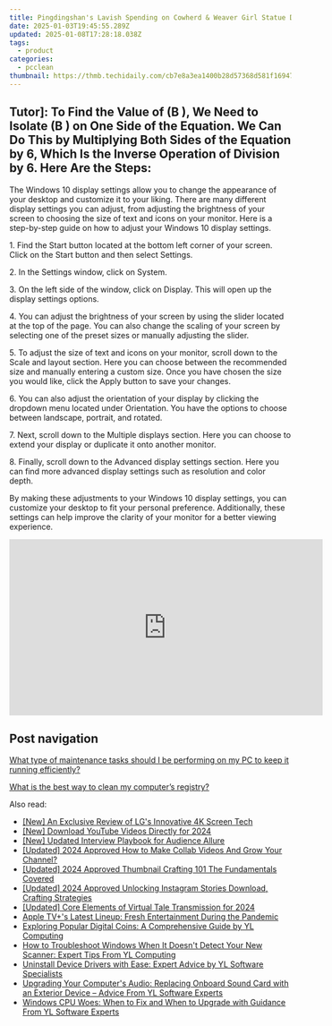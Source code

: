 ```yaml
---
title: Pingdingshan's Lavish Spending on Cowherd & Weaver Girl Statue Draws Backlash Amidst Recent Poverty Escape
date: 2025-01-03T19:45:55.289Z
updated: 2025-01-08T17:28:18.038Z
tags:
  - product
categories:
  - pcclean
thumbnail: https://thmb.techidaily.com/cb7e8a3ea1400b28d57368d581f169474fb4983f5389a6a0053ebe83f3cfd779.jpg
---
```


## Tutor]: To Find the Value of \(B \), We Need to Isolate \(B \) on One Side of the Equation. We Can Do This by Multiplying Both Sides of the Equation by 6, Which Is the Inverse Operation of Division by 6. Here Are the Steps:

The Windows 10 display settings allow you to change the appearance of your desktop and customize it to your liking. There are many different display settings you can adjust, from adjusting the brightness of your screen to choosing the size of text and icons on your monitor. Here is a step-by-step guide on how to adjust your Windows 10 display settings. 

1\. Find the Start button located at the bottom left corner of your screen. Click on the Start button and then select Settings.

2\. In the Settings window, click on System.

3\. On the left side of the window, click on Display. This will open up the display settings options. 

4\. You can adjust the brightness of your screen by using the slider located at the top of the page. You can also change the scaling of your screen by selecting one of the preset sizes or manually adjusting the slider.

5\. To adjust the size of text and icons on your monitor, scroll down to the Scale and layout section. Here you can choose between the recommended size and manually entering a custom size. Once you have chosen the size you would like, click the Apply button to save your changes.

6\. You can also adjust the orientation of your display by clicking the dropdown menu located under Orientation. You have the options to choose between landscape, portrait, and rotated.

7\. Next, scroll down to the Multiple displays section. Here you can choose to extend your display or duplicate it onto another monitor.

8\. Finally, scroll down to the Advanced display settings section. Here you can find more advanced display settings such as resolution and color depth. 

By making these adjustments to your Windows 10 display settings, you can customize your desktop to fit your personal preference. Additionally, these settings can help improve the clarity of your monitor for a better viewing experience.

<!-- affiliate ads begin -->
<iframe width="560" height="315" src="https://www.youtube.com/embed/eMEJvwMM0vk?si=EQF_jo_4u9v5iJ_C" title="YouTube video player" frameborder="0" allow="accelerometer; autoplay; clipboard-write; encrypted-media; gyroscope; picture-in-picture; web-share" referrerpolicy="strict-origin-when-cross-origin" allowfullscreen></iframe>
<!-- affiliate ads end -->

## Post navigation

[What type of maintenance tasks should I be performing on my PC to keep it running efficiently?](https://tools.techidaily.com/pcclean/products/)

[What is the best way to clean my computer’s registry?](https://tools.techidaily.com/pcclean/products/)

<ins class="adsbygoogle"
     style="display:block"
     data-ad-format="autorelaxed"
     data-ad-client="ca-pub-7571918770474297"
     data-ad-slot="1223367746"></ins>

<ins class="adsbygoogle"
     style="display:block"
     data-ad-client="ca-pub-7571918770474297"
     data-ad-slot="8358498916"
     data-ad-format="auto"
     data-full-width-responsive="true"></ins>

<span class="atpl-alsoreadstyle">Also read:</span>
<div><ul>
<li><a href="https://extra-hints.techidaily.com/new-an-exclusive-review-of-lgs-innovative-4k-screen-tech/"><u>[New] An Exclusive Review of LG's Innovative 4K Screen Tech</u></a></li>
<li><a href="https://youtube-zero.techidaily.com/ownload-youtube-videos-directly-for-2024/"><u>[New] Download YouTube Videos Directly for 2024</u></a></li>
<li><a href="https://article-tips.techidaily.com/new-updated-interview-playbook-for-audience-allure/"><u>[New] Updated Interview Playbook for Audience Allure</u></a></li>
<li><a href="https://youtube-blog.techidaily.com/ed-2024-approved-how-to-make-collab-videos-and-grow-your-channel/"><u>[Updated] 2024 Approved How to Make Collab Videos And Grow Your Channel?</u></a></li>
<li><a href="https://vimeo-videos.techidaily.com/updated-2024-approved-thumbnail-crafting-101-the-fundamentals-covered/"><u>[Updated] 2024 Approved Thumbnail Crafting 101 The Fundamentals Covered</u></a></li>
<li><a href="https://instagram-clips.techidaily.com/updated-2024-approved-unlocking-instagram-stories-download-crafting-strategies/"><u>[Updated] 2024 Approved Unlocking Instagram Stories Download, Crafting Strategies</u></a></li>
<li><a href="https://vp-tips.techidaily.com/updated-core-elements-of-virtual-tale-transmission-for-2024/"><u>[Updated] Core Elements of Virtual Tale Transmission for 2024</u></a></li>
<li><a href="https://tech-revival.techidaily.com/apple-tvpluss-latest-lineup-fresh-entertainment-during-the-pandemic/"><u>Apple TV+'s Latest Lineup: Fresh Entertainment During the Pandemic</u></a></li>
<li><a href="https://win-exclusive.techidaily.com/exploring-popular-digital-coins-a-comprehensive-guide-by-yl-computing/"><u>Exploring Popular Digital Coins: A Comprehensive Guide by YL Computing</u></a></li>
<li><a href="https://win-exclusive.techidaily.com/how-to-troubleshoot-windows-when-it-doesnt-detect-your-new-scanner-expert-tips-from-yl-computing/"><u>How to Troubleshoot Windows When It Doesn't Detect Your New Scanner: Expert Tips From YL Computing</u></a></li>
<li><a href="https://win-exclusive.techidaily.com/uninstall-device-drivers-with-ease-expert-advice-by-yl-software-specialists/"><u>Uninstall Device Drivers with Ease: Expert Advice by YL Software Specialists</u></a></li>
<li><a href="https://win-exclusive.techidaily.com/upgrading-your-computers-audio-replacing-onboard-sound-card-with-an-exterior-device-advice-from-yl-software-experts/"><u>Upgrading Your Computer's Audio: Replacing Onboard Sound Card with an Exterior Device – Advice From YL Software Experts</u></a></li>
<li><a href="https://win-exclusive.techidaily.com/windows-cpu-woes-when-to-fix-and-when-to-upgrade-with-guidance-from-yl-software-experts/"><u>Windows CPU Woes: When to Fix and When to Upgrade with Guidance From YL Software Experts</u></a></li>
</ul></div>

